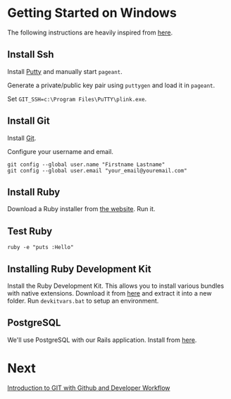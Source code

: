 Getting Started on Windows
==========================

The following instructions are heavily inspired from [here](http://help.github.com/win-set-up-git/).

Install Ssh
-----------

Install [Putty](http://www.chiark.greenend.org.uk/~sgtatham/putty/) and manually start `pageant`. 

Generate a private/public key pair using `puttygen` and load it in `pageant`. 

Set `GIT_SSH=c:\Program Files\PuTTY\plink.exe`. 

Install Git
-----------

Install [Git](http://git-scm.com/download).

Configure your username and email.

    git config --global user.name "Firstname Lastname"
    git config --global user.email "your_email@youremail.com"

Install Ruby
------------

Download a Ruby installer from [the website](http://rubyonrails.org/download "Download Ruby"). Run it.

Test Ruby
---------

    ruby -e "puts :Hello"

Installing Ruby Development Kit
-------------------------------
	
Install the Ruby Development Kit. This allows you to install various bundles with native extensions. Download it from [here](http://rubyinstaller.org/downloads/) and extract it into a new folder. Run `devkitvars.bat` to setup an environment. 

PostgreSQL
----------

We'll use PostgreSQL with our Rails application. Install from [here](http://www.postgresql.org/download/windows/).

Next
====

[Introduction to GIT with Github and Developer Workflow](3-git-workflow.md)


